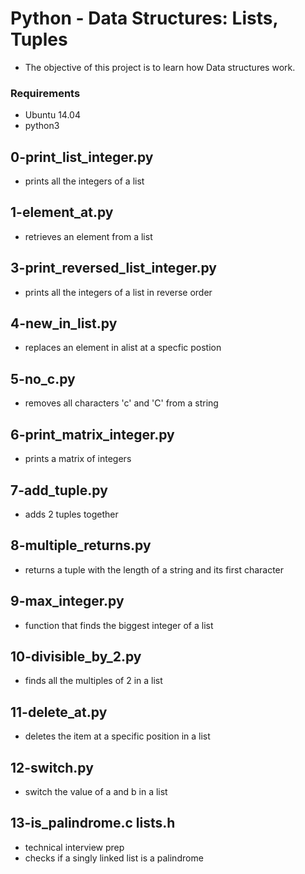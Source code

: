 # Python - Data Structures: Lists, Tuples
* The objective of this project is to learn how Data structures work.

### Requirements
* Ubuntu 14.04
* python3

## 0-print_list_integer.py
* prints all the integers of a list

## 1-element_at.py
* retrieves an element from a list

## 3-print_reversed_list_integer.py
* prints all the integers of a list in reverse order

## 4-new_in_list.py
* replaces an element in  alist at a specfic postion

## 5-no_c.py
* removes all characters 'c' and 'C' from a string

## 6-print_matrix_integer.py
* prints a matrix of integers

## 7-add_tuple.py
* adds 2 tuples together

## 8-multiple_returns.py
* returns a tuple with the length of a string and its first character

## 9-max_integer.py
* function that finds the biggest integer of a list

## 10-divisible_by_2.py
* finds all the multiples of 2 in a list

## 11-delete_at.py
* deletes the item at a specific position in a list

## 12-switch.py
* switch the value of a and b in a list

## 13-is_palindrome.c lists.h
* technical interview prep
* checks if a singly linked list is a palindrome
